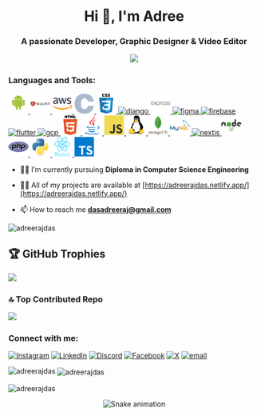 <h1 align="center">Hi 👋, I'm Adree</h1>
<h3 align="center">A passionate Developer, Graphic Designer & Video Editor</h3>

<p align="center">
  <img src="https://github.com/Anmol-Baranwal/Cool-GIFs-For-GitHub/assets/74038190/7d484dc9-68a9-4ee6-a767-aea59035c12d" width="500">
</p>

<h3 align="left">Languages and Tools:</h3>
<p align="left"> <a href="https://developer.android.com" target="_blank" rel="noreferrer"> <img src="https://raw.githubusercontent.com/devicons/devicon/master/icons/android/android-original-wordmark.svg" alt="android" width="40" height="40"/> </a> <a href="https://angular.io" target="_blank" rel="noreferrer"> <img src="https://raw.githubusercontent.com/devicons/devicon/master/icons/angularjs/angularjs-original-wordmark.svg" alt="angularjs" width="40" height="40"/> </a> <a href="https://aws.amazon.com" target="_blank" rel="noreferrer"> <img src="https://raw.githubusercontent.com/devicons/devicon/master/icons/amazonwebservices/amazonwebservices-original-wordmark.svg" alt="aws" width="40" height="40"/> </a> <a href="https://www.cprogramming.com/" target="_blank" rel="noreferrer"> <img src="https://raw.githubusercontent.com/devicons/devicon/master/icons/c/c-original.svg" alt="c" width="40" height="40"/> </a> <a href="https://www.w3schools.com/css/" target="_blank" rel="noreferrer"> <img src="https://raw.githubusercontent.com/devicons/devicon/master/icons/css3/css3-original-wordmark.svg" alt="css3" width="40" height="40"/> </a> <a href="https://www.djangoproject.com/" target="_blank" rel="noreferrer"> <img src="https://cdn.worldvectorlogo.com/logos/django.svg" alt="django" width="40" height="40"/> </a> <a href="https://expressjs.com" target="_blank" rel="noreferrer"> <img src="https://raw.githubusercontent.com/devicons/devicon/master/icons/express/express-original-wordmark.svg" alt="express" width="40" height="40"/> </a> <a href="https://www.figma.com/" target="_blank" rel="noreferrer"> <img src="https://www.vectorlogo.zone/logos/figma/figma-icon.svg" alt="figma" width="40" height="40"/> </a> <a href="https://firebase.google.com/" target="_blank" rel="noreferrer"> <img src="https://www.vectorlogo.zone/logos/firebase/firebase-icon.svg" alt="firebase" width="40" height="40"/> </a> <a href="https://flutter.dev" target="_blank" rel="noreferrer"> <img src="https://www.vectorlogo.zone/logos/flutterio/flutterio-icon.svg" alt="flutter" width="40" height="40"/> </a> <a href="https://cloud.google.com" target="_blank" rel="noreferrer"> <img src="https://www.vectorlogo.zone/logos/google_cloud/google_cloud-icon.svg" alt="gcp" width="40" height="40"/> </a> <a href="https://www.w3.org/html/" target="_blank" rel="noreferrer"> <img src="https://raw.githubusercontent.com/devicons/devicon/master/icons/html5/html5-original-wordmark.svg" alt="html5" width="40" height="40"/> </a> <a href="https://www.java.com" target="_blank" rel="noreferrer"> <img src="https://raw.githubusercontent.com/devicons/devicon/master/icons/java/java-original.svg" alt="java" width="40" height="40"/> </a> <a href="https://developer.mozilla.org/en-US/docs/Web/JavaScript" target="_blank" rel="noreferrer"> <img src="https://raw.githubusercontent.com/devicons/devicon/master/icons/javascript/javascript-original.svg" alt="javascript" width="40" height="40"/> </a> <a href="https://www.linux.org/" target="_blank" rel="noreferrer"> <img src="https://raw.githubusercontent.com/devicons/devicon/master/icons/linux/linux-original.svg" alt="linux" width="40" height="40"/> </a> <a href="https://www.mongodb.com/" target="_blank" rel="noreferrer"> <img src="https://raw.githubusercontent.com/devicons/devicon/master/icons/mongodb/mongodb-original-wordmark.svg" alt="mongodb" width="40" height="40"/> </a> <a href="https://www.mysql.com/" target="_blank" rel="noreferrer"> <img src="https://raw.githubusercontent.com/devicons/devicon/master/icons/mysql/mysql-original-wordmark.svg" alt="mysql" width="40" height="40"/> </a> <a href="https://nextjs.org/" target="_blank" rel="noreferrer"> <img src="https://cdn.worldvectorlogo.com/logos/nextjs-2.svg" alt="nextjs" width="40" height="40"/> </a> <a href="https://nodejs.org" target="_blank" rel="noreferrer"> <img src="https://raw.githubusercontent.com/devicons/devicon/master/icons/nodejs/nodejs-original-wordmark.svg" alt="nodejs" width="40" height="40"/> </a> <a href="https://www.php.net" target="_blank" rel="noreferrer"> <img src="https://raw.githubusercontent.com/devicons/devicon/master/icons/php/php-original.svg" alt="php" width="40" height="40"/> </a> <a href="https://www.python.org" target="_blank" rel="noreferrer"> <img src="https://raw.githubusercontent.com/devicons/devicon/master/icons/python/python-original.svg" alt="python" width="40" height="40"/> </a> <a href="https://reactjs.org/" target="_blank" rel="noreferrer"> <img src="https://raw.githubusercontent.com/devicons/devicon/master/icons/react/react-original-wordmark.svg" alt="react" width="40" height="40"/> </a> <a href="https://www.typescriptlang.org/" target="_blank" rel="noreferrer"> <img src="https://raw.githubusercontent.com/devicons/devicon/master/icons/typescript/typescript-original.svg" alt="typescript" width="40" height="40"/> </a> </p>

- 🧑‍🎓 I’m currently pursuing **Diploma in Computer Science Engineering**

- 👨‍💻 All of my projects are available at [https://adreerajdas.netlify.app/](https://adreerajdas.netlify.app/)

- 📫 How to reach me **dasadreeraj@gmail.com**


<p align="left"> <img src="https://komarev.com/ghpvc/?username=adreerajdas&label=Profile%20views&color=0e75b6&style=flat" alt="adreerajdas" /> </p>

## 🏆 GitHub Trophies
![](https://github-profile-trophy.vercel.app/?username=adreerajdas&theme=radical&no-frame=false&no-bg=false&margin-w=4)

### 🔝 Top Contributed Repo
![](https://github-contributor-stats.vercel.app/api?username=adreerajdas&limit=5&theme=dark&combine_all_yearly_contributions=true)


<h3 align="left">Connect with me:</h3>
<p align="left">

[![Instagram](https://img.shields.io/badge/Instagram-%23E4405F.svg?logo=Instagram&logoColor=white)](https://instagram.com/addreeraj) 
[![LinkedIn](https://img.shields.io/badge/LinkedIn-%230077B5.svg?logo=linkedin&logoColor=white)](https://linkedin.com/in/adreerajdas)
[![Discord](https://img.shields.io/badge/Discord-%237289DA.svg?logo=discord&logoColor=white)](https://discord.gg/adreeraj ) 
[![Facebook](https://img.shields.io/badge/Facebook-%231877F2.svg?logo=Facebook&logoColor=white)](https://facebook.com/adreerajdas) 
[![X](https://img.shields.io/badge/X-black.svg?logo=X&logoColor=white)](https://x.com/addreeraj) 
[![email](https://img.shields.io/badge/Email-D14836?logo=gmail&logoColor=white)](mailto:dasadreeraj@gmail.com) 
</p>



<p><img align="left" src="https://github-readme-stats.vercel.app/api/top-langs?username=adreerajdas&show_icons=true&locale=en&layout=compact" alt="adreerajdas" /></p>

<p>&nbsp;<img align="center" src="https://github-readme-stats.vercel.app/api?username=adreerajdas&show_icons=true&locale=en" alt="adreerajdas" /></p>

<p><img align="center" src="https://github-readme-streak-stats.herokuapp.com/?user=adreerajdas&" alt="adreerajdas" /></p>

<!-- Snake Game Repo View -->

<div align="center">
  <img src="https://profile-readme-generator.com/assets/snake.svg" alt="Snake animation" />
</div>

